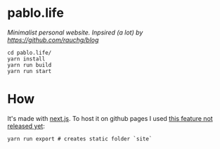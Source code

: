 # pablo.life

_Minimalist personal website. Inpsired (a lot) by https://github.com/rauchg/blog_

```shell
cd pablo.life/
yarn install
yarn run build
yarn run start
```

# How

It's made with [next.js](https://github.com/zeit/next.js). To host it on github pages I used [this feature not released yet](https://github.com/zeit/next.js/pull/1576):

```Shell
yarn run export # creates static folder `site`
```
